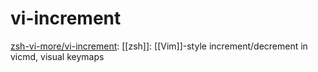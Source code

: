 # vi-increment

[zsh-vi-more/vi-increment](https://github.com/zsh-vi-more/vi-increment): [[zsh]]: [[Vim]]-style increment/decrement in vicmd, visual keymaps

